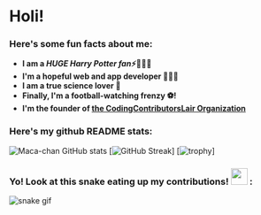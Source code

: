 # Holi! 


<h3> Here's some fun facts about me: </h3>

- **I am a ***HUGE Harry Potter fan***⚡🧙🏻‍♂️**
-  **I'm a hopeful web and app developer 👩🏻‍💻**
-  **I am a true science lover 🔬**
-  **Finally, I'm a football-watching frenzy ⚽!**
-  **I'm the founder of [the CodingContributorsLair Organization](https://github.com/CodingContributorsLair/)**

### Here's my github README stats:

![Maca-chan GitHub stats](https://github-readme-stats.vercel.app/api?username=maca-chan&show_icons=true&theme=radical) 
[![GitHub Streak](https://github-readme-streak-stats.herokuapp.com/?user=maca-chan&theme=radical)]
[![trophy](https://github-profile-trophy.vercel.app/?username=maca-chan)]


### Yo! Look at this snake eating up my contributions! <img src= "https://c.tenor.com/BczFoyx41WoAAAAj/swallowed-the-mighty-ones.gif" width= "30" height= "30">  :

![snake gif](https://github.com/AvidCoder101/maca-chan/blob/output/github-contribution-grid-snake.gif)

